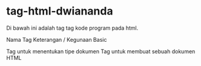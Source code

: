 # tag-html-dwiananda
Di bawah ini adalah tag tag kode program pada html.

Nama Tag	    Keterangan / Kegunaan
Basic	 
<!DOCTYPE>	  Tag untuk menentukan tipe dokumen
<html>	      Tag untuk membuat sebuah dokumen HTML
<title>	      Tag untuk membuat judul dari sebuah halaman
<body>	      Tag untuk membuat tubuh dari sebuah halaman
<h1> to <h6>	Tag untuk membuat heading
<p>	          Tag untuk membuat paragraf
<br>	        Memasukan satu baris putus
<hr>	        Tag untuk membuat perubahan dasar kata didalam isi
<!--...-->	  Tag untuk membuat komentar
  
Formatting	

<acronym>	    Tag untuk membuat sebuah akronim (tidak disupport lagi di HTML5)
<abbr>	      Tag untuk membuat sebuah singkatan
<address>	    Tag untuk membuat kontak alamat
<b>	          Tag untuk membuat huruf bercetak tebal
<bdi>	        Mengisolasi bagian dari teks yang dapat diformat dalam arah yang berbeda dari teks lain di luarnya (tag baru HTML5)
<bdo>	        Mengganti arah teks
<big>	        Tag untuk membuat text berhuruf besar (tidak disupport lagi di HTML5)
<blockquote>	Tag untuk membuat sebuah bagian text yang dikutip dari sumber lain
<center>	    Tag untuk membuat jajaran teks menjadi ditengah (tidak disupport lagi di HTML5)
<cite>	      Tag untuk membuat judul karya
<code>	      Tag untuk membuat potongan kode komputer di antara text
<del>	        Tag untuk membuat teks yang telah dihapus dari dokumen
<dfn>	        Tag untuk membuat sebuah istilah definisi
<em>	        Tag untuk membuat penekanan teks (tidak disupport lagi di HTML5)
<font>	      Tag untuk membuat font, warna, dan ukuran untuk teks (tidak disupport lagi di HTML5)
<i>	          Tag untuk membuat sebuah bagian dari teks yang disesuaikan dengan mood
<ins>        	Tag untuk membuat teks yang telah dimasukkan ke dalam dokumen
<kbd>	        Tag untuk membuat input keyboard
<mark>	      Tag untuk membuat teks yang disorot / ditandai (tag baru HTML5)
<meter>	      Tag untuk membuat pengukuran skalar
<pre>	        Tag untuk membuat teks terformat
<progress>	  Memperlihatkan kemajuan tugas (tag baru HTML5)
<q>	          Tag untuk membuat kutipan pendek
<rp>	        Tag untuk membuat apa yang harus ditampilkan di browser yang tidak mendukung penjelasan ruby (tag baru HTML5)
<rt>	        Tag untuk membuat sebuah anotasi / pengucapan karakter (untuk tipografi Asia Timur)
<ruby>	      Tag untuk membuat sebuah anotasi ruby (untuk tipografi Asia Timur) (tag baru HTML5)
<s>	          Tag untuk membuat teks yang tidak lagi benar
<samp>	      Tag untuk membuat contoh keluaran dari program komputer
<small>	      Tag untuk membuat teks kecil
<strike>	    Tag untuk membuat teks yang di coret tengah (tidak disupport lagi di HTML5)
<strong>	    Tag untuk membuat teks penting
<sub>	        Tag untuk membuat teks subskrip (seperti dalam penulisan Jat Kimia)
<sup>	        Tag untuk membuat teks superscripted (seperti dalam penulisan akar kuadrat)
<time>	      Tag untuk membuat tanggal / waktu (tag baru HTML5)
<tt>	        Tag untuk membuat teks teletype (tidak disupport lagi di HTML5)
<u>	          Tag untuk membuat teks yang memiliki Gaya yang berbeda dari teks biasa lainnya
<var>	        Tag untuk membuat sebuah variabel
<wbr>	        Tag untuk membuat kemungkinan garis-putus
 	 
Forms

<form>	      Tag untuk membuat sebuah form HTML untuk input pengguna
<input>	      Tag untuk membuat sebuah kontrol input
<textarea>	  Tag untuk membuat sebuah kontrol input multibaris (text area)
<button>	    Tag untuk membuat sebuah tombol yang dapat diklik
<select>	    Tag untuk membuat sebuah daftar drop-down
<optgroup>	  Tag untuk membuat sebuah kelompok pilihan yang terkait dalam daftar drop-down
<option>	    Tag untuk membuat pilihan dalam daftar drop-down
<label>	      Tag untuk membuat sebuah label untuk sebuah elemen <input>
<fieldset>	  Grup unsur terkait dalam bentuk
<legend>	    Tag untuk membuat sebuah caption untuk sebuah elemen <fieldset>, < figure>, atau <details>
<datalist>	  Menentukan daftar pilihan yang telah ditetapkan untuk kontrol input (tag baru HTML5)
<keygen>	    Tag untuk membuat key-pair generator kolom input (tag baru HTML5)
<output>	    Tag untuk membuat hasil penghitungan (tag baru HTML5)
  
Frames	 

<frame>	      Tag untuk membuat sebuah window (bingkai) dalam sebuah frameset (tidak disupport lagi di HTML5)
<frameset>	  Tag untuk membuat satu set bingkai (tidak disupport lagi di HTML5)
<noframes>	  Tag untuk membuat sebuah konten alternatif untuk pengguna yang tidak mendukung frame (tidak disupport lagi di HTML5)
<iframe>	    Tag untuk membuat sebuah bingkai
  
Images	

<img>	        Tag untuk membuat gambar
<map>	        Tag untuk membuat gambar-peta
<area>	      Tag untuk membuat area dalam gambar-peta
<canvas>	    Digunakan untuk menggambar grafik, melalui scripting (JavaScript ) (tag baru HTML5)
<figcaption>	Tag untuk membuat sebuah caption untuk elemen <figure> (tag baru HTML5)
<figure>	    Menentukan konten mandiri (tag baru HTML5)
  
Audio/Video	 

<audio>	      Tag untuk membuat isi suara (tag baru HTML5)
<source>	    Tag untuk membuat sumber beberapa media untuk elemen media (<video> dan <audio>) (tag baru HTML5)
<track>	      Tag untuk membuat trek teks untuk elemen media (<video> dan <audio>) (tag baru HTML5)
<video>	      Tag untuk membuat sebuah video atau film (tag baru HTML5)
  
Links	

<a>	          Tag untuk membuat hyperlink
<link>	      Tag untuk membuat hubungan antara dokumen dan sumber daya eksternal (paling sering digunakan untuk link ke style sheet)
<nav>	        Tag untuk membuat navigasi link (tag baru HTML5)
  
Lists	 

<ul>	        Tag untuk membuat daftar dengan selain nomor
<ol>	        Tag untuk membuat daftar dengan nomor
<li>	        Tag untuk membuat sebuah item daftar
<dir>	        Tag untuk membuat sebuah daftar direktori (tidak disupport lagi di HTML5)
<dl>	        Tag untuk membuat sebuah daftar definisi
<dt>	        Tag untuk membuat istilah (item) dalam daftar definisi
<dd>	        Defines a description of an item in a definition list
<menu>	      Tag untuk membuat deskripsi dari item dalam daftar definisi
<command>	    Tag untuk membuat sebuah tombol perintah bahwa seorang pengguna dapat meminta (tag baru HTML5)
  
Tables	 

<table>	      Tag untuk membuat tabel
<caption>	    Tag untuk membuat sebuah caption tabel
<th>	        Tag untuk membuat sebuah sel header tabel
<tr>	        Tag untuk membuat baris dalam sebuah tabel
<td>	        Tag untuk membuat sel dalam sebuah tabel
<thead>      	Mengelompokan isi header dalam sebuah tabel
<tbody>      	Mengelompokanisi tubuh dalam sebuah tabel
<tfoot>	      Mengelompokan isi footer dalam sebuah tabel
<col>        	Menentukan properti kolom untuk setiap kolom dalam elemen <colgroup>
<colgroup>  	Menentukan kelompok dari satu atau lebih kolom dalam sebuah tabel untuk diformat
  
Style/Sections	

<style>      	Tag untuk membuat informasi style untuk dokumen
<div>        	Tag untuk membuat sebuah bagian dalam dokumen
<span>	      Tag untuk membuat sebuah bagian dalam dokumen
<header>    	Tag untuk membuat sebuah header untuk dokumen atau bagian (tag baru HTML5)
<footer>    	Tag untuk membuat footer untuk dokumen atau bagian (tag baru HTML5)
<hgroup>	    Pengelompokan elemen heading (<h1> sampai <h6>) (tag baru HTML5)
<section>	    Tag untuk membuat bagian dalam dokumen (tag baru HTML5)
<article>    	Tag untuk membuat sebuah artikel (tag baru HTML5)
<aside>      	Tag untuk membuat konten lain selain dari konten halaman (tag baru HTML5)
<details>    	Tag untuk membuat rincian tambahan yang pengguna dapat lihat atau sembunyikan (tag baru HTML5)
<dialog>	    Tag untuk membuat sebuah kotak dialog atau jendela (tag baru HTML5)
<summary>    	Tag untuk membuat sebuah judul terlihat untuk elemen <detil> (tag baru HTML5)
  
Meta Info	 
  
<head>	      Tag untuk membuat informasi tentang dokumen
<meta>	      Tag untuk membuat metadata tentang dokumen HTML
<base>      	Menentukan URL dasar / target untuk semua URL relatif dalam dokumen
<basefont>	  Menentukan standar warna, ukuran, dan font untuk semua teks dalam dokumen (tidak disupport lagi di HTML5)
  
Programming	 
  
<script>	    Tag untuk membuat script di sisi klien
<noscript>	  Tag untuk membuat sebuah konten alternatif bagi pengguna yang tidak mendukung script di sisi klien
<applet>	    Tag untuk membuat sebuah java applet yang ditanam (tidak disupport lagi di HTML5)
<embed>      	Tag untuk membuat sebuah wadah untuk aplikasi eksternal (non-HTML) (tag baru HTML5)
<object>	    Tag untuk membuat sebuah objek yang ditanam
<param>      	Tag untuk membuat sebuah parameter untuk objek
